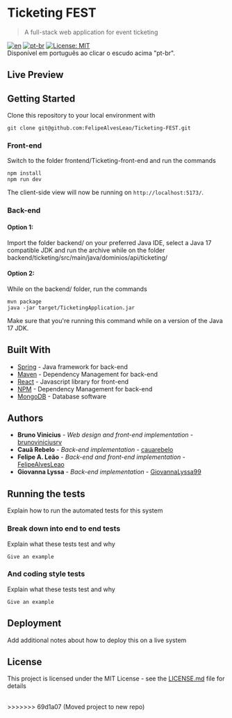 # Ticketing FEST
> A full-stack web application for event ticketing

[![en](https://img.shields.io/badge/lang-en-red.svg)](link)
[![pt-br](https://img.shields.io/badge/lang-pt--br-green.svg)](link)
[![License: MIT](https://img.shields.io/badge/License-MIT-yellow.svg)](https://opensource.org/licenses/MIT)
</br> Disponível em português ao clicar o escudo acima "pt-br".

## Live Preview

## Getting Started

Clone this repository to your local environment with

```
git clone git@github.com:FelipeAlvesLeao/Ticketing-FEST.git
```

### Front-end

Switch to the folder frontend/Ticketing-front-end and run the commands
```
npm install
npm run dev
```
The client-side view will now be running on ```http://localhost:5173/```.
### Back-end
#### Option 1:
Import the folder backend/ on your preferred Java IDE, select a Java 17 compatible JDK and run the archive while on the folder backend/ticketing/src/main/java/dominios/api/ticketing/
#### Option 2:
While on the backend/ folder, run the commands
```
mvn package
java -jar target/TicketingApplication.jar
```
Make sure that you're running this command while on a version of the Java 17 JDK.
## Built With

* [Spring](https://spring.io/) - Java framework for back-end
* [Maven](https://maven.apache.org/) - Dependency Management for back-end
* [React](https://react.dev/) - Javascript library for front-end
* [NPM](https://www.npmjs.com/) - Dependency Management for back-end
* [MongoDB](https://www.mongodb.com/) - Database software


## Authors

* **Bruno Vinicius** - *Web design and front-end implementation* - [brunoviniciusrv](https://github.com/brunoviniciusrv)
* **Cauã Rebelo** - *Back-end implementation* - [cauarebelo](https://github.com/cauarebelo)
* **Felipe A. Leão** - *Back-end and front-end implementation* - [FelipeAlvesLeao](https://github.com/FelipeAlvesLeao)
* **Giovanna Lyssa** - *Back-end implementation* - [GiovannaLyssa99](https://github.com/GiovannaLyssa99)
## Running the tests

Explain how to run the automated tests for this system

### Break down into end to end tests

Explain what these tests test and why

```
Give an example
```

### And coding style tests

Explain what these tests test and why

```
Give an example
```

## Deployment

Add additional notes about how to deploy this on a live system


## License

This project is licensed under the MIT License - see the [LICENSE.md](LICENSE.md) file for details



</br>
>>>>>>> 69d1a07 (Moved project to new repo)
